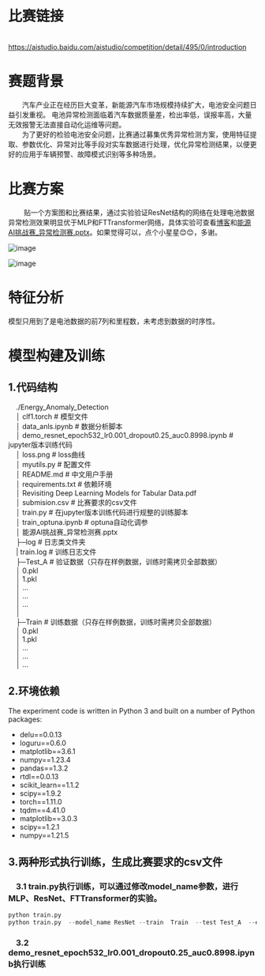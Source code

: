 # 比赛链接
  https://aistudio.baidu.com/aistudio/competition/detail/495/0/introduction

# 赛题背景
  汽车产业正在经历巨大变革，新能源汽车市场规模持续扩大，电池安全问题日益引发重视。 电池异常检测面临着汽车数据质量差，检出率低，误报率高，大量无效报警无法直接自动化运维等问题。  
  为了更好的检验电池安全问题，比赛通过募集优秀异常检测方案，使用特征提取、参数优化、异常对比等手段对实车数据进行处理，优化异常检测结果，以便更好的应用于车辆预警、故障模式识别等多种场景。  

# 比赛方案
&nbsp;&nbsp;&nbsp;&nbsp;&nbsp;&nbsp;&nbsp;&nbsp;贴一个方案图和比赛结果，通过实验验证ResNet结构的网络在处理电池数据异常检测效果明显优于MLP和FTTransformer网络，具体实验可查看[博客](https://blog.csdn.net/weixin_43509698/article/details/127417008)和[能源AI挑战赛_异常检测赛.pptx](https://github.com/Shybert-AI/Energy_Anomaly_Detection_TOP3/files/9889316/AI._.pptx)。如果觉得可以，点个小星星:blush::blush:，多谢。


![image](https://user-images.githubusercontent.com/82042336/198660038-d466bb59-74af-4d43-8f41-86edadc9021d.png)

![image](https://user-images.githubusercontent.com/82042336/198649860-826d7b38-0e00-4cfe-ad8f-ef6177f43c7c.png)
# 特征分析  
模型只用到了是电池数据的前7列和里程数，未考虑到数据的时序性。  
# 模型构建及训练     
## 1.代码结构  
&nbsp;&nbsp;&nbsp;&nbsp;./Energy_Anomaly_Detection  
&nbsp;&nbsp;&nbsp;&nbsp;│  clf1.torch                                                            # 模型文件  
&nbsp;&nbsp;&nbsp;&nbsp;│  data_anls.ipynb                                                       # 数据分析脚本  
&nbsp;&nbsp;&nbsp;&nbsp;│  demo_resnet_epoch532_lr0.001_dropout0.25_auc0.8998.ipynb              # jupyter版本训练代码  
&nbsp;&nbsp;&nbsp;&nbsp;│  loss.png                                                              # loss曲线  
&nbsp;&nbsp;&nbsp;&nbsp;│  myutils.py                                                            # 配置文件  
&nbsp;&nbsp;&nbsp;&nbsp;│  README.md                                                             # 中文用户手册  
&nbsp;&nbsp;&nbsp;&nbsp;│  requirements.txt                                                      # 依赖环境  
&nbsp;&nbsp;&nbsp;&nbsp;│  Revisiting Deep Learning Models for Tabular Data.pdf   
&nbsp;&nbsp;&nbsp;&nbsp;│  submision.csv                                                         # 比赛要求的csv文件  
&nbsp;&nbsp;&nbsp;&nbsp;│  train.py                                                              # 在jupyter版本训练代码进行规整的训练脚本  
&nbsp;&nbsp;&nbsp;&nbsp;│  train_optuna.ipynb                                                    # optuna自动化调参  
&nbsp;&nbsp;&nbsp;&nbsp;│  能源AI挑战赛_异常检测赛.pptx                                      
&nbsp;&nbsp;&nbsp;&nbsp;├─log                                                                    # 日志类文件夹  
&nbsp;&nbsp;&nbsp;&nbsp;|      train.log                                                         # 训练日志文件                                                        
&nbsp;&nbsp;&nbsp;&nbsp;├─Test_A                                                                 # 验证数据（只存在样例数据，训练时需拷贝全部数据）  
&nbsp;&nbsp;&nbsp;&nbsp;│      0.pkl                                                             
&nbsp;&nbsp;&nbsp;&nbsp;│      1.pkl                                                                                                                        
&nbsp;&nbsp;&nbsp;&nbsp;│      ...                                                               
&nbsp;&nbsp;&nbsp;&nbsp;│      ...                                                               
&nbsp;&nbsp;&nbsp;&nbsp;│      ...                                                               
&nbsp;&nbsp;&nbsp;&nbsp;│                                                                        
&nbsp;&nbsp;&nbsp;&nbsp;├─Train                                                                  # 训练数据（只存在样例数据，训练时需拷贝全部数据）  
&nbsp;&nbsp;&nbsp;&nbsp;│      0.pkl                                                             
&nbsp;&nbsp;&nbsp;&nbsp;│      1.pkl                                                                                                                        
&nbsp;&nbsp;&nbsp;&nbsp;│      ...                                                               
&nbsp;&nbsp;&nbsp;&nbsp;│      ...                                                               
&nbsp;&nbsp;&nbsp;&nbsp;│      ...                                                               
## 2.环境依赖
The experiment code is written in Python 3 and built on a number of Python packages:    
- delu==0.0.13  
- loguru==0.6.0  
- matplotlib==3.6.1  
- numpy==1.23.4  
- pandas==1.3.2  
- rtdl==0.0.13  
- scikit_learn==1.1.2  
- scipy==1.9.2  
- torch==1.11.0  
- tqdm==4.41.0  
- matplotlib==3.0.3  
- scipy==1.2.1  
- numpy==1.21.5  

## 3.两种形式执行训练，生成比赛要求的csv文件  
### &nbsp;&nbsp;&nbsp;&nbsp;3.1 train.py执行训练，可以通过修改model_name参数，进行MLP、ResNet、FTTransformer的实验。  
```python  
python train.py
python train.py  --model_name ResNet --train  Train  --test Test_A  --epoch 532  --batch_size 256 
```
### &nbsp;&nbsp;&nbsp;&nbsp;3.2 demo_resnet_epoch532_lr0.001_dropout0.25_auc0.8998.ipynb执行训练  



